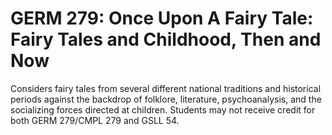 # GERM 279: Once Upon A Fairy Tale: Fairy Tales and Childhood, Then and Now

Considers fairy tales from several different national traditions and historical periods against the backdrop of folklore, literature, psychoanalysis, and the socializing forces directed at children. Students may not receive credit for both GERM 279/CMPL 279 and GSLL 54.